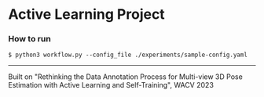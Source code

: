 # Active Learning Project

### How to run

`$ python3 workflow.py --config_file ./experiments/sample-config.yaml`

-------

Built on "Rethinking the Data Annotation Process for Multi-view 3D Pose Estimation with Active Learning and Self-Training", WACV 2023
